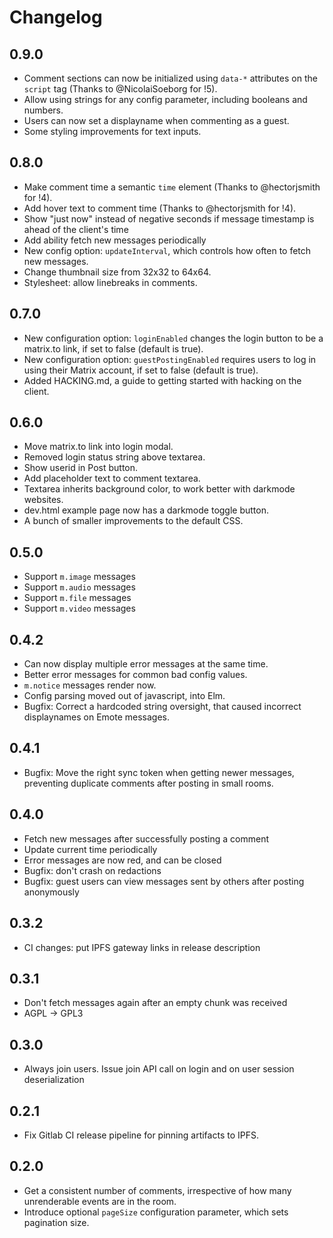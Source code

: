 # Changelog

## 0.9.0

- Comment sections can now be initialized using `data-*` attributes on the `script` tag (Thanks to @NicolaiSoeborg for !5).
- Allow using strings for any config parameter, including booleans and numbers.
- Users can now set a displayname when commenting as a guest.
- Some styling improvements for text inputs.

## 0.8.0

- Make comment time a semantic `time` element (Thanks to @hectorjsmith for !4).
- Add hover text to comment time (Thanks to @hectorjsmith for !4).
- Show "just now" instead of negative seconds if message timestamp is ahead of the client's time
- Add ability fetch new messages periodically
- New config option: `updateInterval`, which controls how often to fetch new messages.
- Change thumbnail size from 32x32 to 64x64.
- Stylesheet: allow linebreaks in comments.

## 0.7.0

- New configuration option: `loginEnabled` changes the login button to be a matrix.to link, if set to false (default is true).
- New configuration option: `guestPostingEnabled` requires users to log in using their Matrix account, if set to false (default is true).
- Added HACKING.md, a guide to getting started with hacking on the client.

## 0.6.0

- Move matrix.to link into login modal.
- Removed login status string above textarea.
- Show userid in Post button.
- Add placeholder text to comment textarea.
- Textarea inherits background color, to work better with darkmode websites.
- dev.html example page now has a darkmode toggle button.
- A bunch of smaller improvements to the default CSS.

## 0.5.0

- Support `m.image` messages
- Support `m.audio` messages
- Support `m.file` messages
- Support `m.video` messages

## 0.4.2

- Can now display multiple error messages at the same time.
- Better error messages for common bad config values.
- `m.notice` messages render now.
- Config parsing moved out of javascript, into Elm.
- Bugfix: Correct a hardcoded string oversight, that caused incorrect displaynames on Emote messages.

## 0.4.1

- Bugfix: Move the right sync token when getting newer messages, preventing duplicate comments after posting in small rooms.

## 0.4.0

- Fetch new messages after successfully posting a comment
- Update current time periodically
- Error messages are now red, and can be closed
- Bugfix: don't crash on redactions
- Bugfix: guest users can view messages sent by others after posting anonymously

## 0.3.2

- CI changes: put IPFS gateway links in release description

## 0.3.1

- Don't fetch messages again after an empty chunk was received
- AGPL -> GPL3

## 0.3.0

- Always join users. Issue join API call on login and on user session deserialization

## 0.2.1

- Fix Gitlab CI release pipeline for pinning artifacts to IPFS.

## 0.2.0

- Get a consistent number of comments, irrespective of how many unrenderable
  events are in the room.
- Introduce optional `pageSize` configuration parameter, which sets pagination size.
